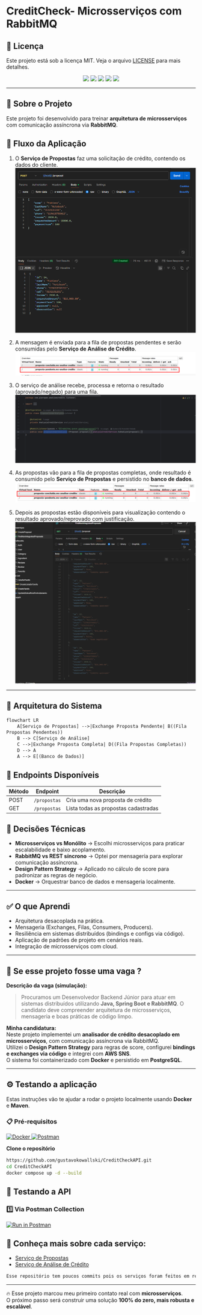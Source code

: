 # CreditCheck- Microsserviços com RabbitMQ

## 📜 Licença
Este projeto está sob a licença MIT. Veja o arquivo [LICENSE](LICENSE) para mais detalhes.


<p align="center">
  <img src="https://img.shields.io/badge/Java-21-blue?style=for-the-badge&logo=openjdk&logoColor=white"/>
  <img src="https://img.shields.io/badge/Spring_Boot-3.5.4-6DB33F?style=for-the-badge&logo=springboot&logoColor=white"/>
  <img src="https://img.shields.io/badge/RabbitMQ-FF6600?style=for-the-badge&logo=rabbitmq&logoColor=white"/>
  <img src="https://img.shielgit sds.io/badge/PostgreSQL-316192?style=for-the-badge&logo=postgresql&logoColor=white"/>
  <img src="https://img.shields.io/badge/Docker-2496ED?style=for-the-badge&logo=docker&logoColor=white"/>
</p>

---

## 🚀 Sobre o Projeto
Este projeto foi desenvolvido para treinar **arquitetura de microsserviços** com comunicação assíncrona via **RabbitMQ**.  
## 🔄 Fluxo da Aplicação
1. O **Serviço de Propostas** faz uma solicitação de crédito, contendo os dados do cliente.
![Recebendo a proposta](images/imagefluxo1.png)


2. A mensagem é enviada para a fila de propostas pendentes e serão consumidas pelo **Serviço de Análise de Crédito**.  
![Mandando para fila](images/imagefluxo2.png)
3. O serviço de análise recebe, processa e retorna o resultado (aprovado/negado) para uma fila.  
![Processando a proposta](images/imagefluxo3.png)
4. As propostas vão para a fila de propostas completas, onde resultado é consumido pelo **Serviço de Propostas** e persistido no **banco de dados**.
![Devolvendo a proposta](images/imagefluxo4.png)
5. Depois as propostas estão disponíveis para visualização contendo o resultado aprovado/reprovado com justificação.
![Visualizando as propostas](images/imagefluxo5.png)
---

## 🔄 Arquitetura do Sistema
```mermaid
flowchart LR
    A[Serviço de Propostas] -->|Exchange Proposta Pendente| B((Fila Propostas Pendentes))
    B --> C[Serviço de Análise]
    C -->|Exchange Proposta Completa| D((Fila Propostas Completas))
    D --> A
    A --> E[(Banco de Dados)]
```

## 📡 Endpoints Disponíveis

| Método | Endpoint     | Descrição                       |
|--------|--------------|---------------------------------|
| POST   | `/propostas` | Cria uma nova proposta de crédito |
| GET    | `/propostas` | Lista todas as propostas cadastradas |


## 📌 Decisões Técnicas

- **Microsserviços vs Monólito** → Escolhi microsserviços para praticar escalabilidade e baixo acoplamento.  
- **RabbitMQ vs REST síncrono** → Optei por mensageria para explorar comunicação assíncrona.  
- **Design Pattern Strategy** → Aplicado no cálculo de score para padronizar as regras de negócio.  
- **Docker** → Orquestrar banco de dados e mensageria localmente.  

---

## ✅ O que Aprendi

- Arquitetura desacoplada na prática.  
- Mensageria (Exchanges, Filas, Consumers, Producers).  
- Resiliência em sistemas distribuídos (bindings e configs via código).  
- Aplicação de padrões de projeto em cenários reais.  
- Integração de microsserviços com cloud.  

---

## 📝 Se esse projeto fosse uma vaga ?

**Descrição da vaga (simulação):**  
> Procuramos um Desenvolvedor Backend Júnior para atuar em sistemas distribuídos utilizando **Java, Spring Boot e RabbitMQ**. O candidato deve compreender arquitetura de microsserviços, mensageria e boas práticas de código limpo.

**Minha candidatura:**  
Neste projeto implementei um **analisador de crédito desacoplado em microsserviços**, com comunicação assíncrona via RabbitMQ.  
Utilizei o **Design Pattern Strategy** para regras de score, configurei **bindings e exchanges via código** e integrei com **AWS SNS**.  
O sistema foi containerizado com **Docker** e persistido em **PostgreSQL**.  

---

## ⚙️ Testando a aplicação

Estas instruções vão te ajudar a rodar o projeto localmente usando **Docker** e **Maven**.

### 📋 Pré-requisitos
<p align="left">
  <a href="https://www.docker.com/">
    <img src="https://www.vectorlogo.zone/logos/docker/docker-official.svg" alt="Docker" width="60" height="60"/>
  </a>
  <a href="https://www.postman.com/">
    <img src="https://www.vectorlogo.zone/logos/getpostman/getpostman-icon.svg" alt="Postman" width="60" height="60"/>
  </a>
</p>

 **Clone o repositório**

```bash
https://github.com/gustavokowallski/CreditCheckAPI.git
cd CreditCheckAPI
docker compose up -d --build

```

## 🧪 Testando a API



### 1️⃣ Via Postman Collection
[![Run in Postman](https://run.pstmn.io/button.svg)](https://nawszera.postman.co/workspace/nawszera's-Workspace~ea6779bc-203d-4c77-8395-e87a3f1091fa/request/45108000-ac49d0f5-af68-43ff-bdeb-6e6618b4cc11?action=share&creator=45108000&ctx=documentation&active-environment=45108000-ee357952-f911-405a-9337-066beac8e080)


## 📂 Conheça mais sobre cada serviço:

- [Serviço de Propostas](https://github.com/gustavokowallski/Proposta-app-)  
- [Serviço de Análise de Crédito](https://github.com/gustavokowallski/Analise-credito-app)  

```bash
Esse repositório tem poucos commits pois os serviços foram feitos em repositórios separados, nesse aqui eu apenas juntei os dois para facilidade no teste da API.

```
---

🔥 Esse projeto marcou meu primeiro contato real com **microsserviços**.  
O próximo passo será construir uma solução **100% do zero, mais robusta e escalável**.
